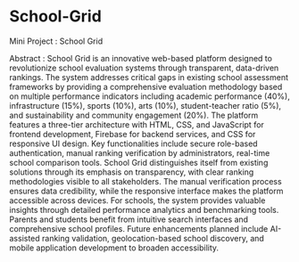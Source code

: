 # School-Grid
Mini Project : School Grid

Abstract :
School Grid is an innovative web-based platform designed to revolutionize school evaluation 
systems through transparent, data-driven rankings. The system addresses critical gaps in 
existing school assessment frameworks by providing a comprehensive evaluation 
methodology based on multiple performance indicators including academic performance 
(40%), infrastructure (15%), sports (10%), arts (10%), student-teacher ratio (5%), and 
sustainability and community engagement (20%). 
The platform features a three-tier architecture with HTML, CSS, and JavaScript for frontend 
development, Firebase for backend services, and CSS for responsive UI design. Key 
functionalities include secure role-based authentication, manual ranking verification by 
administrators, real-time school comparison tools. 
School Grid distinguishes itself from existing solutions through its emphasis on transparency, 
with clear ranking methodologies visible to all stakeholders. The manual verification process 
ensures data credibility, while the responsive interface makes the platform accessible across 
devices. For schools, the system provides valuable insights through detailed performance 
analytics and benchmarking tools. Parents and students benefit from intuitive search 
interfaces and comprehensive school profiles. 
Future enhancements planned include AI-assisted ranking validation, geolocation-based school discovery, and 
mobile application development to broaden accessibility.
